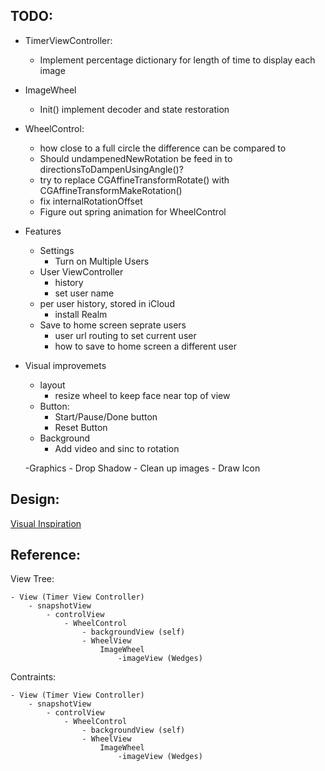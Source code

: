 TODO:
---------------------------------------
- TimerViewController:
	- Implement percentage dictionary for length of time to display each image
- ImageWheel
	- Init() implement decoder and state restoration
- WheelControl:
	- how close to a full circle the difference can be compared to
	- Should undampenedNewRotation be feed in to directionsToDampenUsingAngle()?
	- try to replace CGAffineTransformRotate() with CGAffineTransformMakeRotation()
	- fix internalRotationOffset
	- Figure out spring animation for WheelControl

- Features
	- Settings
		- Turn on Multiple Users
	- User ViewController
		- history
		- set user name
	- per user history, stored in iCloud
		- install Realm
	- Save to home screen seprate users
		- user url routing to set current user
		- how to save to home screen a different user

- Visual improvemets
	- layout
		- resize wheel to keep face near top of view
	- Button:
		- Start/Pause/Done button
		- Reset Button
	- Background
		- Add video and sinc to rotation
		
	-Graphics
		- Drop Shadow
		- Clean up images
		- Draw Icon

Design:
---------------------------------------
[Visual Inspiration](https://vimeo.com/118801020)

Reference:
---------------------------------------
View Tree:

	- View (Timer View Controller)
		- snapshotView
			- controlView
				- WheelControl
					- backgroundView (self)
					- WheelView
						ImageWheel
							-imageView (Wedges)

Contraints:

	- View (Timer View Controller)
		- snapshotView
			- controlView
				- WheelControl
					- backgroundView (self)
					- WheelView
						ImageWheel
							-imageView (Wedges)
							
							
							










